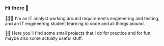### Hi there 👋

<!--
**judetta/judetta** is a ✨ _special_ ✨ repository because its `README.md` (this file) appears on your GitHub profile.

Here are some ideas to get you started:

- 🔭 I’m currently working on ...
- 🌱 I’m currently learning ...
- 👯 I’m looking to collaborate on ...
- 🤔 I’m looking for help with ...
- 💬 Ask me about ...
- 📫 How to reach me: ...
- 😄 Pronouns: ...
- ⚡ Fun fact: ...
-->

👩🏻‍💻 I'm an IT analyst working around requirements engineering and testing, and an IT engineering student learning to code and all things around. 

🤘🏻 Here you'll find some small projects that I do for practice and for fun, maybe also some actually useful stuff. 

